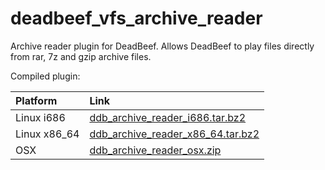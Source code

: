 # deadbeef_vfs_archive_reader

Archive reader plugin for DeadBeef. Allows DeadBeef to play files directly from rar, 7z and gzip archive files.

Compiled plugin:

|Platform | Link |
| :--- | :--- |
| Linux i686 | [ddb_archive_reader_i686.tar.bz2](https://app.box.com/s/45jeii3a41xn4eaxhyz2hcsrlsleju9c) |
| Linux x86_64 | [ddb_archive_reader_x86_64.tar.bz2](https://app.box.com/s/3hm0mebdmh2canm9ikgppxdhgu7v6mmy) |
| OSX | [ddb_archive_reader_osx.zip](https://app.box.com/s/5htfrf10489bihyi4g3g74n555qkiefj) |

